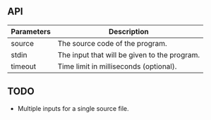 ## API
| Parameters | Description                                  |
|------------|----------------------------------------------|
| source     | The source code of the program.              |
| stdin      | The input that will be given to the program. |
| timeout    | Time limit in milliseconds (optional).       |

## TODO
- Multiple inputs for a single source file.